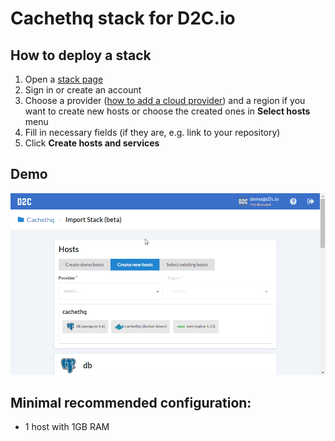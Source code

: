 # Cachethq stack for D2C.io

## How to deploy a stack

1. Open a [stack page](https://panel.d2c.io/?import=https://github.com/d2cio/cachethq-stack/archive/master.zip)
2. Sign in or create an account
3. Choose a provider ([how to add a cloud provider](https://docs.d2c.io/getting-started/cloud-providers/)) and a region if you want to create new hosts or choose the created ones in **Select hosts** menu
3. Fill in necessary fields (if they are, e.g. link to your repository)
4. Click **Create hosts and services**

## Demo

![How to deploy a stack](https://github.com/mastappl/images/blob/master/cachethq.gif)

## Minimal recommended configuration:

- 1 host with 1GB RAM
